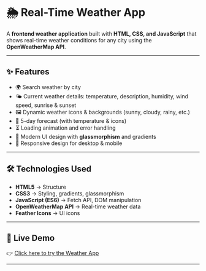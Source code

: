 # 🌦 Real-Time Weather App  

A **frontend weather application** built with **HTML, CSS, and JavaScript** that shows real-time weather conditions for any city using the **OpenWeatherMap API**.  

---

## ✨ Features  
- 🌍 Search weather by city  
- 🌤 Current weather details: temperature, description, humidity, wind speed, sunrise & sunset  
- 🖼 Dynamic weather icons & backgrounds (sunny, cloudy, rainy, etc.)  
- 📅 5-day forecast (with temperature & icons)  
- ⏳ Loading animation and error handling  
- 🎨 Modern UI design with **glassmorphism** and gradients  
- 📱 Responsive design for desktop & mobile  

---

## 🛠️ Technologies Used  
- **HTML5** → Structure  
- **CSS3** → Styling, gradients, glassmorphism  
- **JavaScript (ES6)** → Fetch API, DOM manipulation  
- **OpenWeatherMap API** → Real-time weather data  
- **Feather Icons** → UI icons  

---

## 🚀 Live Demo  
👉 [Click here to try the Weather App](https://avinash-singh-2007.github.io/Weather-app/)  

---
